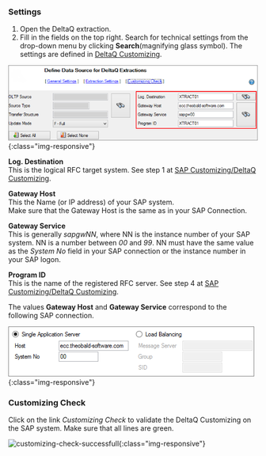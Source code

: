 ### Settings

1. Open the DeltaQ extraction.
2. Fill in the fields on the top right. Search for technical settings from the drop-down menu by clicking **Search**(magnifying glass symbol). The settings are defined in [DeltaQ Customizing](../sap-customizing/customizing-for-deltaq).


![deltaq-tech-settings](/img/content/deltaq-tech-settings.png){:class="img-responsive"}

**Log. Destination**<br>This is the logical RFC target system. See step 1 at [SAP Customizing/DeltaQ Customizing](../sap-customizing/customizing-for-deltaq).

**Gateway Host**<br>This the Name (or IP address) of your SAP system. <br>
Make sure that the Gateway Host is the same as in your SAP Connection.

**Gateway Service**<br>This is generally *sapgwNN*, where NN is the instance number of your SAP system. NN is a number between *00* and *99*.
NN must have the same value as the *System No* field in your SAP connection or the instance number in your SAP logon. 

**Program ID**<br>This is the name of the registered RFC server. See step 4 at [SAP Customizing/DeltaQ Customizing](../sap-customizing/customizing-for-deltaq).

The values **Gateway Host** and **Gateway Service** correspond to the following SAP connection.

![sap-conn-app-ecc](/img/content/sap-conn-app-ecc.png){:class="img-responsive"} 

### Customizing Check

Click on the link *Customizing Check* to validate the DeltaQ Customizing on the SAP system.
Make sure that all lines are green.  

![customizing-check-successfull](/img/content/customizing-check-successfull.png){:class="img-responsive"}